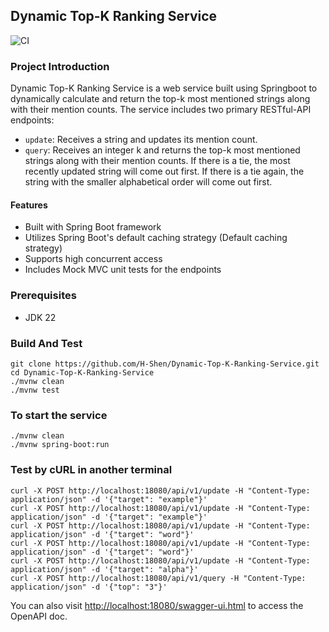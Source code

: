 ## Dynamic Top-K Ranking Service

![CI](https://github.com/H-Shen/Dynamic_TopK_Ranking_Service/workflows/Dynamic_TopK_Ranking_Service_CI/badge.svg)

### Project Introduction

Dynamic Top-K Ranking Service is a web service built using Springboot to dynamically calculate and return the top-k most
mentioned strings along with their mention counts. The service includes two primary RESTful-API endpoints:

* `update`: Receives a string and updates its mention count.
* `query`: Receives an integer k and returns the top-k most mentioned strings along with their mention counts. If there
  is a tie, the most recently updated string will come out first. If there is a tie again, the string with the smaller
  alphabetical order will come out first.

#### Features

- Built with Spring Boot framework
- Utilizes Spring Boot's default caching strategy (Default caching strategy)
- Supports high concurrent access
- Includes Mock MVC unit tests for the endpoints

### Prerequisites

- JDK 22

### Build And Test

```shell
git clone https://github.com/H-Shen/Dynamic-Top-K-Ranking-Service.git
cd Dynamic-Top-K-Ranking-Service
./mvnw clean
./mvnw test
```

### To start the service

```shell
./mvnw clean
./mvnw spring-boot:run
```

### Test by cURL in another terminal

```shell
curl -X POST http://localhost:18080/api/v1/update -H "Content-Type: application/json" -d '{"target": "example"}'
curl -X POST http://localhost:18080/api/v1/update -H "Content-Type: application/json" -d '{"target": "example"}'
curl -X POST http://localhost:18080/api/v1/update -H "Content-Type: application/json" -d '{"target": "word"}'
curl -X POST http://localhost:18080/api/v1/update -H "Content-Type: application/json" -d '{"target": "word"}'
curl -X POST http://localhost:18080/api/v1/update -H "Content-Type: application/json" -d '{"target": "alpha"}'
curl -X POST http://localhost:18080/api/v1/query -H "Content-Type: application/json" -d '{"top": "3"}'
```

You can also visit [http://localhost:18080/swagger-ui.html](http://localhost:18080/swagger-ui.html) to access the OpenAPI doc.
